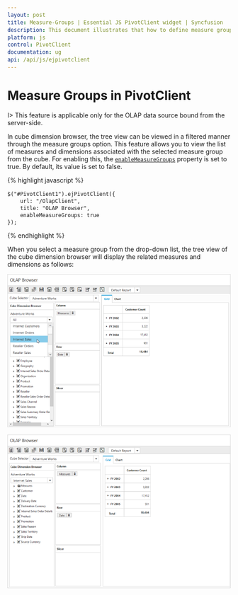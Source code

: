 ```yaml
---
layout: post
title: Measure-Groups | Essential JS PivotClient widget | Syncfusion
description: This document illustrates that how to define measure groups and functionalities in JavaScript PivotClient control
platform: js
control: PivotClient
documentation: ug
api: /api/js/ejpivotclient
---
```


# Measure Groups in PivotClient

I> This feature is applicable only for the OLAP data source bound from the server-side.

In cube dimension browser, the tree view can be viewed in a filtered manner through the measure groups option. This feature allows you to view the list of measures and dimensions associated with the selected measure group from the cube. For enabling this, the [`enableMeasureGroups`](/api/js/ejpivotclient#members:enablemeasuregroups) property is set to true. By default, its value is set to false.

{% highlight javascript %}

    $("#PivotClient1").ejPivotClient({
        url: "/OlapClient",
        title: "OLAP Browser",
        enableMeasureGroups: true
    });

{% endhighlight %}

When you select a measure group from the drop-down list, the tree view of the cube dimension browser will display the related measures and dimensions as follows:

![Measure group in JavaScript pivot client control](Measure-Groups_images/beforemeasure.png)

![Internet sales Measure Group in JavaScript pivot client control](Measure-Groups_images/aftermeasure.png)


